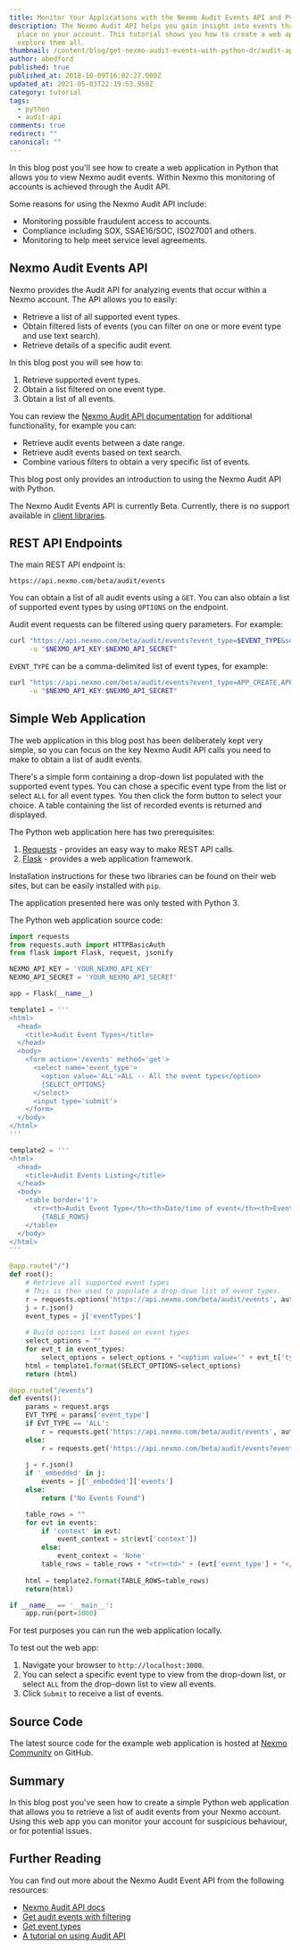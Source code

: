 ```yaml
---
title: Monitor Your Applications with the Nexmo Audit Events API and Python
description: The Nexmo Audit API helps you gain insight into events that take
  place on your account. This tutorial shows you how to create a web app to
  explore them all.
thumbnail: /content/blog/get-nexmo-audit-events-with-python-dr/audit-api.png
author: abedford
published: true
published_at: 2018-10-09T16:02:27.000Z
updated_at: 2021-05-03T22:19:53.950Z
category: tutorial
tags:
  - python
  - audit-api
comments: true
redirect: ""
canonical: ""
---
```

In this blog post you'll see how to create a web application in Python that allows you to view Nexmo audit events. Within Nexmo this monitoring of accounts is achieved through the Audit API.

Some reasons for using the Nexmo Audit API include:

* Monitoring possible fraudulent access to accounts.
* Compliance including SOX, SSAE16/SOC, ISO27001 and others.
* Monitoring to help meet service level agreements.

## Nexmo Audit Events API

Nexmo provides the Audit API for analyzing events that occur within a Nexmo account. The API allows you to easily:

* Retrieve a list of all supported event types.
* Obtain filtered lists of events (you can filter on one or more event type and use text search).
* Retrieve details of a specific audit event.

In this blog post you will see how to:

1. Retrieve supported event types.
2. Obtain a list filtered on one event type.
3. Obtain a list of all events.

You can review the [Nexmo Audit API documentation](https://developer.nexmo.com/audit/overview) for additional functionality, for example you can:

* Retrieve audit events between a date range.
* Retrieve audit events based on text search.
* Combine various filters to obtain a very specific list of events.

This blog post only provides an introduction to using the Nexmo Audit API with Python.

The Nexmo Audit Events API is currently Beta. Currently, there is no support available in [client libraries](https://developer.nexmo.com/tools).

## REST API Endpoints

The main REST API endpoint is:

```
https://api.nexmo.com/beta/audit/events
```

You can obtain a list of all audit events using a `GET`. You can also obtain a list of supported event types by using `OPTIONS` on the endpoint.

Audit event requests can be filtered using query parameters. For example:

``` bash
curl "https://api.nexmo.com/beta/audit/events?event_type=$EVENT_TYPE&search_text=$SEARCH_TEXT&date_from=$DATE_FROM&date_to=$DATE_TO" \
     -u "$NEXMO_API_KEY:$NEXMO_API_SECRET"
```

`EVENT_TYPE` can be a comma-delimited list of event types, for example:

``` bash
curl "https://api.nexmo.com/beta/audit/events?event_type=APP_CREATE,APP_DELETE&search_text=some_string&date_from=2018-09-01&date_to=2018-09-30" \
     -u "$NEXMO_API_KEY:$NEXMO_API_SECRET"
```

## Simple Web Application

The web application in this blog post has been deliberately kept very simple, so you can focus on the key Nexmo Audit API calls you need to make to obtain a list of audit events.

There's a simple form containing a drop-down list populated with the supported event types. You can chose a specific event type from the list or select `ALL` for all event types. You then click the form button to select your choice. A table containing the list of recorded events is returned and displayed.

The Python web application here has two prerequisites: 

1. [Requests](http://docs.python-requests.org/en/master/#) - provides an easy way to make REST API calls.
2. [Flask](http://flask.pocoo.org/) - provides a web application framework.

Installation instructions for these two libraries can be found on their web sites, but can be easily installed with `pip`.

The application presented here was only tested with Python 3.

The Python web application source code:

``` python
import requests
from requests.auth import HTTPBasicAuth
from flask import Flask, request, jsonify

NEXMO_API_KEY = 'YOUR_NEXMO_API_KEY'
NEXMO_API_SECRET = 'YOUR_NEXMO_API_SECRET'

app = Flask(__name__)

template1 = '''
<html>
  <head>
    <title>Audit Event Types</title>
  </head>
  <body>
    <form action='/events' method='get'>
      <select name='event_type'>
        <option value='ALL'>ALL -- All the event types</option>
        {SELECT_OPTIONS}
      </select>
      <input type='submit'>
    </form>
  </body>
</html>
'''

template2 = '''
<html>
  <head>
    <title>Audit Events Listing</title>
  </head>
  <body>
    <table border='1'>
      <tr><th>Audit Event Type</th><th>Date/time of event</th><th>Event source</th><th>Context</th></tr>
        {TABLE_ROWS}
    </table>
  </body>
</html>
'''

@app.route("/")
def root():
    # Retrieve all supported event types
    # This is then used to populate a drop-down list of event types.
    r = requests.options('https://api.nexmo.com/beta/audit/events', auth=HTTPBasicAuth(NEXMO_API_KEY, NEXMO_API_SECRET))
    j = r.json()
    event_types = j['eventTypes']
    
    # Build options list based on event types
    select_options = ""
    for evt_t in event_types:
        select_options = select_options + "<option value='" + evt_t['type'] + "'>" + evt_t['type'] + " -- " + evt_t['description'] + "</option>"
    html = template1.format(SELECT_OPTIONS=select_options)
    return (html)

@app.route("/events")
def events():
    params = request.args
    EVT_TYPE = params['event_type']
    if EVT_TYPE == 'ALL':
        r = requests.get('https://api.nexmo.com/beta/audit/events', auth=HTTPBasicAuth(NEXMO_API_KEY, NEXMO_API_SECRET))
    else:
        r = requests.get('https://api.nexmo.com/beta/audit/events?event_type='+EVT_TYPE, auth=HTTPBasicAuth(NEXMO_API_KEY, NEXMO_API_SECRET))
    
    j = r.json()
    if '_embedded' in j:
        events = j['_embedded']['events']
    else:
        return ("No Events Found")

    table_rows = ""
    for evt in events:
        if 'context' in evt:
            event_context = str(evt['context'])
        else:
            event_context = 'None'
        table_rows = table_rows + "<tr><td>" + (evt['event_type'] + "</td><td>" + evt['created_at'] + "</td><td>" + evt['source'] + "</td><td>" + event_context + "</td></tr>")
    
    html = template2.format(TABLE_ROWS=table_rows)
    return(html)

if __name__ == '__main__':
    app.run(port=3000)
```

For test purposes you can run the web application locally.

To test out the web app:

1. Navigate your browser to `http://localhost:3000`.
2. You can select a specific event type to view from the drop-down list, or select `ALL` from the drop-down list to view all events.
3. Click `Submit` to receive a list of events.

## Source Code

The latest source code for the example web application is hosted at [Nexmo Community](https://github.com/nexmo-community/get-audit-events-with-python) on GitHub.

## Summary

In this blog post you've seen how to create a simple Python web application that allows you to retrieve a list of audit events from your Nexmo account. Using this web app you can monitor your account for suspicious behaviour, or for potential issues.

## Further Reading

You can find out more about the Nexmo Audit Event API from the following resources:

* [Nexmo Audit API docs](https://developer.nexmo.com/audit/overview)
* [Get audit events with filtering](https://developer.nexmo.com/audit/building-blocks/get-events-with-filtering)
* [Get event types](https://developer.nexmo.com/audit/building-blocks/get-event-types)
* [A tutorial on using Audit API](https://developer.nexmo.com/tutorials/retrieve-audit-events)